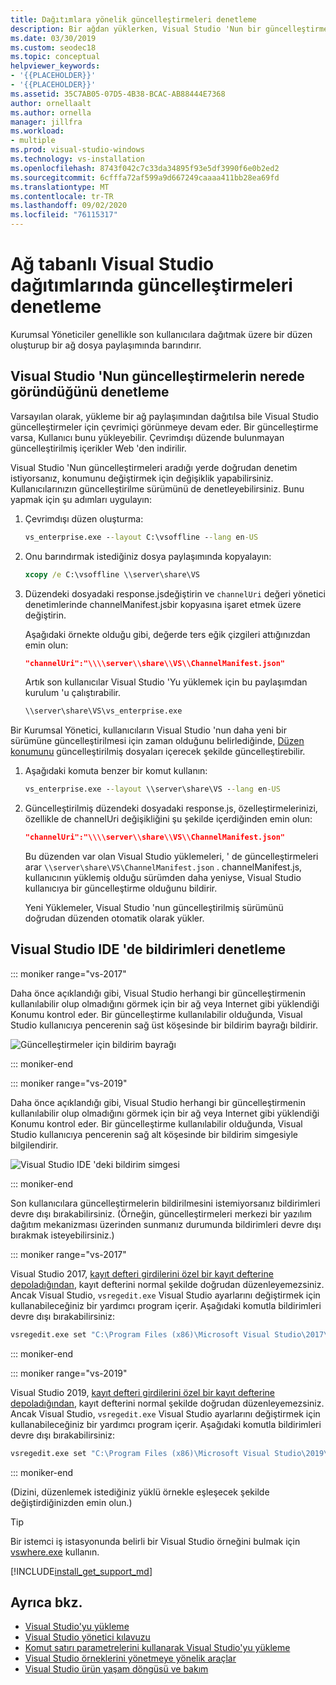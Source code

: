 ```yaml
---
title: Dağıtımlara yönelik güncelleştirmeleri denetleme
description: Bir ağdan yüklerken, Visual Studio 'Nun bir güncelleştirmeye baktığı yeri değiştirmeyi öğrenin.
ms.date: 03/30/2019
ms.custom: seodec18
ms.topic: conceptual
helpviewer_keywords:
- '{{PLACEHOLDER}}'
- '{{PLACEHOLDER}}'
ms.assetid: 35C7AB05-07D5-4B38-BCAC-AB88444E7368
author: ornellaalt
ms.author: ornella
manager: jillfra
ms.workload:
- multiple
ms.prod: visual-studio-windows
ms.technology: vs-installation
ms.openlocfilehash: 8743f042c7c33da34895f93e5df3990f6e0b2ed2
ms.sourcegitcommit: 6cfffa72af599a9d667249caaaa411bb28ea69fd
ms.translationtype: MT
ms.contentlocale: tr-TR
ms.lasthandoff: 09/02/2020
ms.locfileid: "76115317"
---
```

# <a name="control-updates-to-network-based-visual-studio-deployments"></a>Ağ tabanlı Visual Studio dağıtımlarında güncelleştirmeleri denetleme

Kurumsal Yöneticiler genellikle son kullanıcılara dağıtmak üzere bir düzen oluşturup bir ağ dosya paylaşımında barındırır.

## <a name="controlling-where-visual-studio-looks-for-updates"></a>Visual Studio 'Nun güncelleştirmelerin nerede göründüğünü denetleme

Varsayılan olarak, yükleme bir ağ paylaşımından dağıtılsa bile Visual Studio güncelleştirmeler için çevrimiçi görünmeye devam eder. Bir güncelleştirme varsa, Kullanıcı bunu yükleyebilir. Çevrimdışı düzende bulunmayan güncelleştirilmiş içerikler Web 'den indirilir.

Visual Studio 'Nun güncelleştirmeleri aradığı yerde doğrudan denetim istiyorsanız, konumunu değiştirmek için değişiklik yapabilirsiniz. Kullanıcılarınızın güncelleştirilme sürümünü de denetleyebilirsiniz. Bunu yapmak için şu adımları uygulayın:

1. Çevrimdışı düzen oluşturma:

   ```cmd
   vs_enterprise.exe --layout C:\vsoffline --lang en-US
   ```

2. Onu barındırmak istediğiniz dosya paylaşımında kopyalayın:

   ```cmd
   xcopy /e C:\vsoffline \\server\share\VS
   ```

3. Düzendeki dosyadaki response.jsdeğiştirin ve `channelUri` değeri yönetici denetimlerinde channelManifest.jsbir kopyasına işaret etmek üzere değiştirin.

   Aşağıdaki örnekte olduğu gibi, değerde ters eğik çizgileri attığınızdan emin olun:

   ```json
   "channelUri":"\\\\server\\share\\VS\\ChannelManifest.json"
   ```

   Artık son kullanıcılar Visual Studio 'Yu yüklemek için bu paylaşımdan kurulum 'u çalıştırabilir.

   ```cmd
   \\server\share\VS\vs_enterprise.exe
   ```

Bir Kurumsal Yönetici, kullanıcıların Visual Studio 'nun daha yeni bir sürümüne güncelleştirilmesi için zaman olduğunu belirlediğinde, [Düzen konumunu](update-a-network-installation-of-visual-studio.md) güncelleştirilmiş dosyaları içerecek şekilde güncelleştirebilir.

1. Aşağıdaki komuta benzer bir komut kullanın:

   ```cmd
   vs_enterprise.exe --layout \\server\share\VS --lang en-US
   ```

2. Güncelleştirilmiş düzendeki dosyadaki response.js, özelleştirmelerinizi, özellikle de channelUri değişikliğini şu şekilde içerdiğinden emin olun:

   ```json
   "channelUri":"\\\\server\\share\\VS\\ChannelManifest.json"
   ```

   Bu düzenden var olan Visual Studio yüklemeleri, ' de güncelleştirmeleri arar `\\server\share\VS\ChannelManifest.json` . channelManifest.js, kullanıcının yüklemiş olduğu sürümden daha yeniyse, Visual Studio kullanıcıya bir güncelleştirme olduğunu bildirir.

   Yeni Yüklemeler, Visual Studio 'nun güncelleştirilmiş sürümünü doğrudan düzenden otomatik olarak yükler.

## <a name="controlling-notifications-in-the-visual-studio-ide"></a>Visual Studio IDE 'de bildirimleri denetleme

::: moniker range="vs-2017"

Daha önce açıklandığı gibi, Visual Studio herhangi bir güncelleştirmenin kullanılabilir olup olmadığını görmek için bir ağ veya Internet gibi yüklendiği Konumu kontrol eder. Bir güncelleştirme kullanılabilir olduğunda, Visual Studio kullanıcıya pencerenin sağ üst köşesinde bir bildirim bayrağı bildirir.

   ![Güncelleştirmeler için bildirim bayrağı](media/notification-flag.png)

::: moniker-end

::: moniker range="vs-2019"

Daha önce açıklandığı gibi, Visual Studio herhangi bir güncelleştirmenin kullanılabilir olup olmadığını görmek için bir ağ veya Internet gibi yüklendiği Konumu kontrol eder. Bir güncelleştirme kullanılabilir olduğunda, Visual Studio kullanıcıya pencerenin sağ alt köşesinde bir bildirim simgesiyle bilgilendirir.

   ![Visual Studio IDE 'deki bildirim simgesi](media/vs-2019/notification-bar.png "Visual Studio IDE 'deki bildirim simgesi")

::: moniker-end

Son kullanıcılara güncelleştirmelerin bildirilmesini istemiyorsanız bildirimleri devre dışı bırakabilirsiniz. (Örneğin, güncelleştirmeleri merkezi bir yazılım dağıtım mekanizması üzerinden sunmanız durumunda bildirimleri devre dışı bırakmak isteyebilirsiniz.)

::: moniker range="vs-2017"

Visual Studio 2017, [kayıt defteri girdilerini özel bir kayıt defterine depoladığından](tools-for-managing-visual-studio-instances.md#editing-the-registry-for-a-visual-studio-instance), kayıt defterini normal şekilde doğrudan düzenleyemezsiniz. Ancak Visual Studio, `vsregedit.exe` Visual Studio ayarlarını değiştirmek için kullanabileceğiniz bir yardımcı program içerir. Aşağıdaki komutla bildirimleri devre dışı bırakabilirsiniz:

```cmd
vsregedit.exe set "C:\Program Files (x86)\Microsoft Visual Studio\2017\Enterprise" HKCU ExtensionManager AutomaticallyCheckForUpdates2Override dword 0
```

::: moniker-end

::: moniker range="vs-2019"

Visual Studio 2019, [kayıt defteri girdilerini özel bir kayıt defterine depoladığından](tools-for-managing-visual-studio-instances.md#editing-the-registry-for-a-visual-studio-instance), kayıt defterini normal şekilde doğrudan düzenleyemezsiniz. Ancak Visual Studio, `vsregedit.exe` Visual Studio ayarlarını değiştirmek için kullanabileceğiniz bir yardımcı program içerir. Aşağıdaki komutla bildirimleri devre dışı bırakabilirsiniz:

```cmd
vsregedit.exe set "C:\Program Files (x86)\Microsoft Visual Studio\2019\Enterprise" HKCU ExtensionManager AutomaticallyCheckForUpdates2Override dword 0
```

::: moniker-end

(Dizini, düzenlemek istediğiniz yüklü örnekle eşleşecek şekilde değiştirdiğinizden emin olun.)

> [!TIP]
> Bir istemci iş istasyonunda belirli bir Visual Studio örneğini bulmak için [vswhere.exe](tools-for-managing-visual-studio-instances.md#detecting-existing-visual-studio-instances) kullanın.

[!INCLUDE[install_get_support_md](includes/install_get_support_md.md)]

## <a name="see-also"></a>Ayrıca bkz.

* [Visual Studio'yu yükleme](install-visual-studio.md)
* [Visual Studio yönetici kılavuzu](visual-studio-administrator-guide.md)
* [Komut satırı parametrelerini kullanarak Visual Studio'yu yükleme](use-command-line-parameters-to-install-visual-studio.md)
* [Visual Studio örneklerini yönetmeye yönelik araçlar](tools-for-managing-visual-studio-instances.md)
* [Visual Studio ürün yaşam döngüsü ve bakım](/visualstudio/releases/2019/servicing/)
